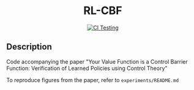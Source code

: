 <div align="center">    
 
# RL-CBF

[![CI Testing](https://github.com/dtch1997/rl_cbf/actions/workflows/ci-testing.yml/badge.svg)](https://github.com/dtch1997/rl_cbf/actions/workflows/ci-testing.yml)

<!--[![Paper](http://img.shields.io/badge/paper-arxiv.1001.2234-B31B1B.svg)](https://www.nature.com/articles/nature14539)
[![Conference](http://img.shields.io/badge/NeurIPS-2019-4b44ce.svg)](https://papers.nips.cc/book/advances-in-neural-information-processing-systems-31-2018)
[![Conference](http://img.shields.io/badge/ICLR-2019-4b44ce.svg)](https://papers.nips.cc/book/advances-in-neural-information-processing-systems-31-2018)
[![Conference](http://img.shields.io/badge/AnyConference-year-4b44ce.svg)](https://papers.nips.cc/book/advances-in-neural-information-processing-systems-31-2018)  
-->
<!--
ARXIV   
[![Paper](http://img.shields.io/badge/arxiv-math.co:1480.1111-B31B1B.svg)](https://www.nature.com/articles/nature14539)
-->
<!--
![CI testing](https://github.com/PyTorchLightning/deep-learning-project-template/workflows/CI%20testing/badge.svg?branch=master&event=push)
-->


<!--  
Conference   
-->   
</div>
 
## Description  

Code accompanying the paper "Your Value Function is a Control Barrier Function: Verification of Learned Policies using Control Theory"

To reproduce figures from the paper, refer to `experiments/README.md`
